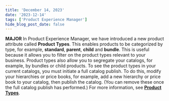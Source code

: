 ```yaml
---
title: 'December 14, 2023'
date: '2023-12-14'
tags: ['Product Experience Manager']
hide_blog_post_date: false
---
```


**MAJOR** In Product Experience Manager, we have introduced a new product attribute called **Product Types**. This enables products to be categorized by type, for example, **standard**, **parent**, **child** and **bundle**. This is useful because it allows you to filter on the product types relevant to your business. Product types also allow you to segregate your catalogs, for example, by bundles or child products. To see the product types in your current catalogs, you must initiate a full catalog publish. To do this, modify your hierarchies or price books, for example, add a new hierarchy or price book to your catalog, then publish the catalog. (You can remove these once the full catalog publish has performed.) For more information, see **[Product Types](https://elasticpath.dev/docs/pxm/products/pxm-products#product-types)**.

